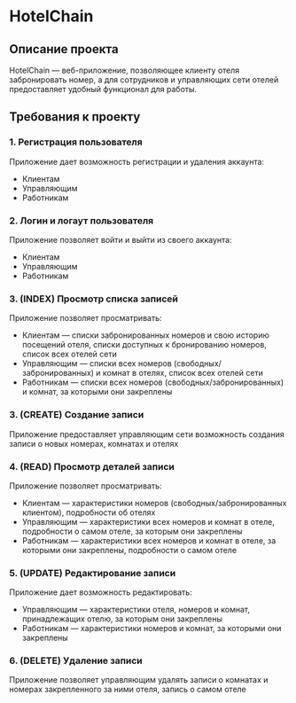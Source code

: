 # HotelChain
## Описание проекта
HotelChain — веб-приложение, позволяющее клиенту отеля забронировать номер, а для сотрудников и управляющих сети отелей предоставляет удобный функционал для работы.
## Требования к проекту
### 1. Регистрация пользователя
Приложение дает возможность регистрации и удаления аккаунта:
- Клиентам
- Управляющим
- Работникам
### 2. Логин и логаут пользователя
Приложение позволяет войти и выйти из своего аккаунта:
- Клиентам
- Управляющим
- Работникам
### 3. (INDEX) Просмотр списка записей
Приложение позволяет просматривать:
- Клиентам — списки забронированных номеров и свою историю посещений отеля, списки доступных к бронированию номеров, список всех отелей сети
- Управляющим — списки всех номеров (свободных/забронированных) и комнат в отелях, список всех отелей сети
- Работникам — списки всех номеров (свободных/забронированных) и комнат, за которыми они закреплены
### 3. (CREATE) Создание записи
Приложение предоставляет управляющим сети возможность создания записи о новых номерах, комнатах и отелях
### 4. (READ) Просмотр деталей записи
Приложение позволяет просматривать:
- Клиентам — характеристики номеров (свободных/забронированных клиентом), подробности об отелях
- Управляющим — характеристики всех номеров и комнат в отеле, подробности о самом отеле, за которым они закреплены
- Работникам — характеристики всех номеров и комнат в отеле, за которыми они закреплены, подробности о самом отеле
### 5. (UPDATE) Редактирование записи
Приложение дает возможность редактировать:
- Управляющим — характеристики отеля, номеров и комнат, принадлежащих отелю, за которым они закреплены
- Работникам — характеристики номеров и комнат, за которыми они закреплены
### 6. (DELETE) Удаление записи
Приложение позволяет управляющим удалять записи о комнатах и номерах закрепленного за ними отеля, запись о самом отеле
